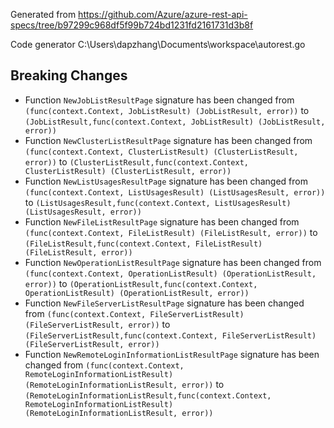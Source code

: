 
Generated from https://github.com/Azure/azure-rest-api-specs/tree/b97299c968df5f99b724bd1231fd2161731d3b8f

Code generator C:\Users\dapzhang\Documents\workspace\autorest.go

## Breaking Changes

- Function `NewJobListResultPage` signature has been changed from `(func(context.Context, JobListResult) (JobListResult, error))` to `(JobListResult,func(context.Context, JobListResult) (JobListResult, error))`
- Function `NewClusterListResultPage` signature has been changed from `(func(context.Context, ClusterListResult) (ClusterListResult, error))` to `(ClusterListResult,func(context.Context, ClusterListResult) (ClusterListResult, error))`
- Function `NewListUsagesResultPage` signature has been changed from `(func(context.Context, ListUsagesResult) (ListUsagesResult, error))` to `(ListUsagesResult,func(context.Context, ListUsagesResult) (ListUsagesResult, error))`
- Function `NewFileListResultPage` signature has been changed from `(func(context.Context, FileListResult) (FileListResult, error))` to `(FileListResult,func(context.Context, FileListResult) (FileListResult, error))`
- Function `NewOperationListResultPage` signature has been changed from `(func(context.Context, OperationListResult) (OperationListResult, error))` to `(OperationListResult,func(context.Context, OperationListResult) (OperationListResult, error))`
- Function `NewFileServerListResultPage` signature has been changed from `(func(context.Context, FileServerListResult) (FileServerListResult, error))` to `(FileServerListResult,func(context.Context, FileServerListResult) (FileServerListResult, error))`
- Function `NewRemoteLoginInformationListResultPage` signature has been changed from `(func(context.Context, RemoteLoginInformationListResult) (RemoteLoginInformationListResult, error))` to `(RemoteLoginInformationListResult,func(context.Context, RemoteLoginInformationListResult) (RemoteLoginInformationListResult, error))`

